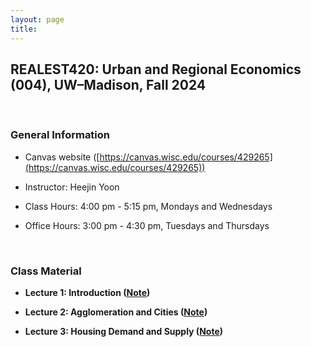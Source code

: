 ```yaml
---
layout: page
title: 
---
```


## REALEST420: Urban and Regional Economics (004), UW&ndash;Madison, Fall 2024

<br/> 

### General Information

 - Canvas website ([https://canvas.wisc.edu/courses/429265](https://canvas.wisc.edu/courses/429265))

 - Instructor: Heejin Yoon

 - Class Hours: 4:00 pm - 5:15 pm, Mondays and Wednesdays
 
 - Office Hours: 3:00 pm - 4:30 pm, Tuesdays and Thursdays

<br/> 

### Class Material

 - **Lecture 1: Introduction ([Note](RE420/RE420_Lecture1_Introduction.pdf))**
 
 - **Lecture 2: Agglomeration and Cities ([Note](RE420/RE420_Lecture2_Agglomeration_and_Cities.pdf))**
 
 - **Lecture 3: Housing Demand and Supply ([Note](RE420/RE420_Lecture3_Housing_Demand_and_Supply.pdf))**

<br/>

<!--- ### Teaching Assistant (KAIST College of Business)
 
 - **Corporate Valuation (MBA)**, Fall 2019
--->

